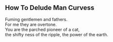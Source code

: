 How To Delude Man Curvess
-------------------------
Fuming gentlemen and fathers.  
For me they are overtone.  
You are the parched pioneer of a cat,  
the shifty ness of the ripple, the power of the earth.  
